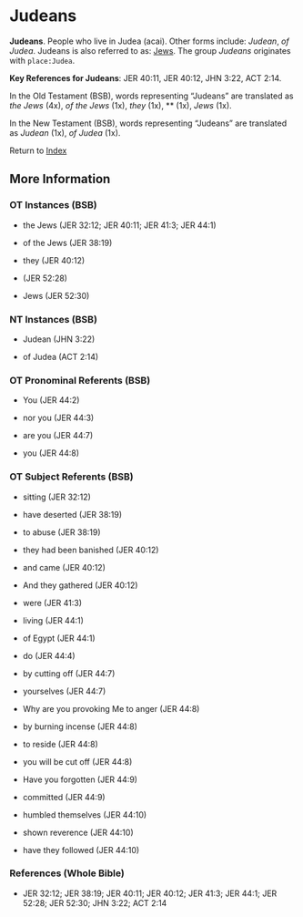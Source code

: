 # Judeans
**Judeans**. 
People who live in Judea (acai). 
Other forms include: 
*Judean*, *of Judea*. 
Judeans is also referred to as: 
[Jews](group:Jews.md). 
The group _Judeans_ originates with `place:Judea`. 


**Key References for Judeans**: 
JER 40:11, JER 40:12, JHN 3:22, ACT 2:14. 


In the Old Testament (BSB), words representing “Judeans” are translated as 
*the Jews* (4x), *of the Jews* (1x), *they* (1x), ** (1x), *Jews* (1x). 


In the New Testament (BSB), words representing “Judeans” are translated as 
*Judean* (1x), *of Judea* (1x). 


Return to [Index](00-Index.md)

## More Information

### OT Instances (BSB)

* the Jews (JER 32:12; JER 40:11; JER 41:3; JER 44:1)

* of the Jews (JER 38:19)

* they (JER 40:12)

*  (JER 52:28)

* Jews (JER 52:30)



### NT Instances (BSB)

* Judean (JHN 3:22)

* of Judea (ACT 2:14)



### OT Pronominal Referents (BSB)

* You (JER 44:2)

* nor you (JER 44:3)

* are you (JER 44:7)

* you (JER 44:8)



### OT Subject Referents (BSB)

* sitting (JER 32:12)

* have deserted (JER 38:19)

* to abuse (JER 38:19)

* they had been banished (JER 40:12)

* and came (JER 40:12)

* And they gathered (JER 40:12)

* were (JER 41:3)

* living (JER 44:1)

* of Egypt (JER 44:1)

* do (JER 44:4)

* by cutting off (JER 44:7)

* yourselves (JER 44:7)

* Why are you provoking Me to anger (JER 44:8)

* by burning incense (JER 44:8)

* to reside (JER 44:8)

* you will be cut off (JER 44:8)

* Have you forgotten (JER 44:9)

* committed (JER 44:9)

* humbled themselves (JER 44:10)

* shown reverence (JER 44:10)

* have they followed (JER 44:10)



### References (Whole Bible)

* JER 32:12; JER 38:19; JER 40:11; JER 40:12; JER 41:3; JER 44:1; JER 52:28; JER 52:30; JHN 3:22; ACT 2:14



